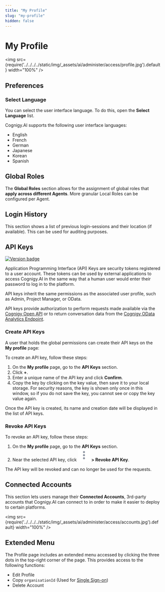 ```yaml
---
title: "My Profile" 
slug: "my-profile" 
hidden: false 
---
```


# My Profile

<img src={require('../../../../static/img/_assets/ai/administer/access/profile.jpg').default} width="100%" />

## Preferences

### Select Language

You can select the user interface language.
To do this, open the **Select Language** list.

Cognigy.AI supports the following user interface languages: 

- English
- French
- German
- Japanese
- Korean
- Spanish

## Global Roles

The **Global Roles** section allows for the assignment of global roles that **apply across different Agents**. More granular Local Roles can be configured per Agent. 

## Login History

This section shows a list of previous login-sessions and their location (if available). This can be used for auditing purposes.

## API Keys

<a href="Updated"><img src="https://img.shields.io/badge/Updated_in-v4.49-blue" alt="Version badge" /></a>

Application Programming Interface (API) Keys are security tokens registered to a user account. These tokens can be used by external applications to access Cognigy.AI in the same way that a human user would enter their password to log in to the platform. 

API keys inherit the same permissions as the associated user profile, such as Admin, Project Manager, or OData. 

API keys provide authorization to perform requests made available via the [Cognigy Open API](../../developers/api-and-cli.md) or to return conversation data from the [Cognigy OData Analytics Endpoint](../../analyze/odata.md).

### Create API Keys

A user that holds the global permissions can create their API keys on the **My profile** page:

To create an API key, follow these steps:

1. On the **My profile** page, go to the **API Keys** section.
2. Click **+**. 
3. Enter a unique name of the API key and click **Confirm**.
4. Copy the key by clicking on the key value, then save it to your local storage. For security reasons, the key is shown only once in this window, so if you do not save the key, you cannot see or copy the key value again.

Once the API key is created, its name and creation date will be displayed in the list of API keys.

### Revoke API Keys

To revoke an API key, follow these steps:

1. On the **My profile** page, go to the **API Keys** section.
2. Near the selected API key, click ![vertical-ellipsis](../../../../static/img/_assets/icons/vertical-ellipsis.svg) **> Revoke API Key**.

The API key will be revoked and can no longer be used for the requests.

## Connected Accounts

This section lets users manage their **Connected Accounts**, 3rd-party accounts that Cognigy.AI can connect to in order to make it easier to deploy to certain platforms. 

<img src={require('../../../../static/img/_assets/ai/administer/access/accounts.jpg').default} width="100%" />

## Extended Menu

The Profile page includes an extended menu accessed by clicking the three dots in the top-right corner of the page. This provides access to the following functions:

  * Edit Profile
  * Copy `organisationId` (Used for [Single Sign-on](../../installation/single-sign-on-saml2.md))
  * Delete Account